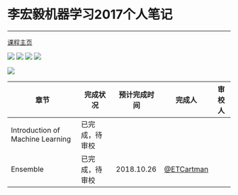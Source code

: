 # 李宏毅机器学习2017个人笔记
---
[课程主页](http://speech.ee.ntu.edu.tw/~tlkagk/courses_ML17_2.html)

[![](https://img.shields.io/github/license/mashape/apistatus.svg)](https://github.com/ShanKeAI/ML2017-Notes/blob/master/LICENSE)
[![](https://img.shields.io/github/issues/ShanKeAI/ML2017-Notes.svg)](https://github.com/ShanKeAI/ML2017-Notes/issues)
![](https://img.shields.io/github/forks/ShanKeAI/ML2017-Notes.svg)
![](https://img.shields.io/github/stars/ShanKeAI/ML2017-Notes.svg)


[![](https://img.shields.io/github/downloads/ShanKeAI/ML2017-Notes/latest/ml-notes.pdf.svg)](https://github.com/ShanKeAI/ML2017-Notes/raw/master/ml-notes.pdf)

| 章节 | 完成状况 | 预计完成时间 | 完成人 | 审校人 |
| --- | --- | --- | --- | --- | 
| Introduction of Machine Learning |  已完成，待审校 |  |  |  |
| Ensemble | 已完成，待审校　| 2018.10.26 | [@ETCartman](https://github.com/ETCartman)  | 

